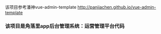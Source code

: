 该项目参考潘神vue-admin-template
http://panjiachen.github.io/vue-admin-template



### 该项目是角落里app后台管理系统：运营管理平台代码


